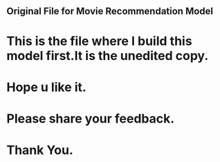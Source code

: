## Original File for Movie Recommendation Model ##

 # This is the file where I build this model first.It is the 	unedited copy. #

 # Hope u like it.
 # Please share your feedback.
 # Thank You.